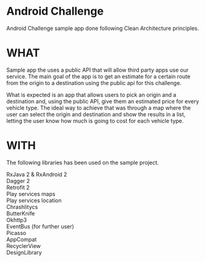 # Android Challenge

Android Challenge sample app done following Clean Architecture principles.

# WHAT

Sample app the uses a public API that will allow third party apps use our service. The main goal of the app is to get an estimate for a certain route from the origin to a destination using the public api for this challenge.

What is expected is an app that allows users to pick an origin and a destination and, using the public API, give them an estimated price for every vehicle type. The ideal way to achieve that was through a map where the user can select the origin and destination and show the results in a list, letting the user know how much is going to cost for each vehicle type.

# WITH

The following libraries has been used on the sample project.

RxJava 2 & RxAndroid 2  
Dagger 2  
Retrofit 2  
Play services maps  
Play services location  
Chrashlitycs  
ButterKnife  
Okhttp3  
EventBus (for further user)  
Picasso  
AppCompat  
RecyclerView  
DesignLibrary  
